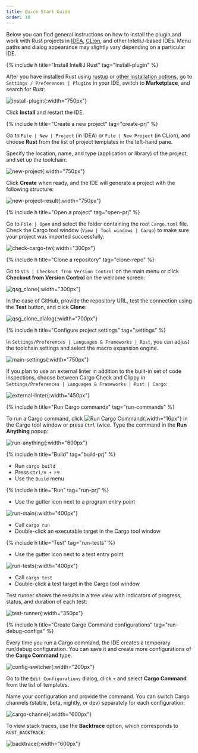 ```yaml
---
title: Quick Start Guide
order: 10
---
```


Below you can find general instructions on how to install the plugin and work with Rust projects in [IDEA](https://www.jetbrains.com/idea/), [CLion](https://www.jetbrains.com/clion/), and other IntelliJ-based IDEs. Menu paths and dialog appearance may slightly vary depending on a particular IDE.


{% include h title="Install IntelliJ Rust" tag="install-plugin" %}

After you have installed Rust using [rustup](https://rustup.rs/) 
or [other installation options](https://github.com/rust-lang/rustup.rs#other-installation-methods), 
go to `Settings / Preferences | Plugins` in your IDE, switch to **Marketplace**, and search for *Rust*:

![install-plugin](/assets/quick-start/qsg_install_plugin.png){:width="750px"}

Click **Install** and restart the IDE.


{% include h title="Create a new project" tag="create-prj" %}

Go to `File | New | Project` (in IDEA) or `File | New Project` (in CLion), and choose **Rust** from the list of project templates in the left-hand pane.

Specify the location, name, and type (application or library) of the project, and set up the toolchain:

![new-project](/assets/quick-start/qsg_new_project.png){:width="750px"}

Click **Create** when ready, and the IDE will generate a project with the following structure:

![new-project-result](/assets/quick-start/qsg_new_project_result.png){:width="750px"}


{% include h title="Open a project" tag="open-prj" %}

Go to `File | Open` and select the folder containing the root `Cargo.toml` file. Check the Cargo tool window (`View | Tool windows | Cargo`) to make sure your project was imported successfully:

![check-cargo-tw](/assets/quick-start/qsg_cargo_tw.png){:width="300px"}


{% include h title="Clone a repository" tag="clone-repo" %}

Go to `VCS | Checkout from Version Control` on the main menu or click **Checkout from Version Control** on the welcome screen:

![qsg_clone](/assets/quick-start/qsg_clone.png){:width="300px"}

In the case of GitHub, provide the repository URL, test the connection using the **Test** button, and click **Clone**:

![qsg_clone_dialog](/assets/quick-start/qsg_clone_dialog.png){:width="700px"}


{% include h title="Configure project settings" tag="settings" %}

In `Settings/Preferences | Languages & Frameworks | Rust`, you can adjust the toolchain settings and select the macro expansion engine<!-- TODO: link the description in Features -->.

![main-settings](/assets/quick-start/qsg_mainsettings.png){:width="750px"}

 If you plan to use an external linter<!-- TODO: link the description in Features --> in addition to the built-in set of code inspections, choose between Cargo Check and Clippy in `Settings/Preferences | Languages & Frameworks | Rust | Cargo`:
 
![external-linter](/assets/quick-start/qsg_linter.png){:width="450px"}


{% include h title="Run Cargo commands" tag="run-commands" %}

To run a Cargo command, click ![Run Cargo Command](/assets/quick-start/cargo@2x.svg){:width="16px"} in the Cargo tool window or press `Ctrl` twice. Type the command in the **Run Anything** popup:

![run-anything](/assets/quick-start/qsg_runanything.png){:width="600px"}


{% include h title="Build" tag="build-prj" %}

- Run `cargo build`
- Press `Ctrl/⌘ + F9`
- Use the `Build` menu


{% include h title="Run" tag="run-prj" %}

- Use the gutter icon next to a program entry point

![run-main](/assets/quick-start/qsg_gutter_main.png){:width="400px"}

- Call `cargo run`
- Double-click an executable target in the Cargo tool window


{% include h title="Test" tag="run-tests" %}

- Use the gutter icon next to a test entry point

![run-tests](/assets/quick-start/qsg_gutter_tests.png){:width="400px"}

- Call `cargo test`
- Double-click a test target in the Cargo tool window

Test runner shows the results in a tree view with indicators of progress, status, and duration of each test:

![test-runner](/assets/quick-start/qsg_testrunner.png){:width="350px"}


{% include h title="Create Cargo Command configurations" tag="run-debug-configs" %}

Every time you run a Cargo command, the IDE creates a temporary run/debug configuration. You can save it and create more configurations of the **Cargo Command** type.

![config-switcher](/assets/quick-start/qsg_configslist.png){:width="200px"}

Go to the `Edit Configurations` dialog, click `+` and select **Cargo Command** from the list of templates.

Name your configuration and provide the command. You can switch Cargo channels (stable, beta, nightly, or dev) separately for each configuration:

![cargo-channel](/assets/quick-start/qsg_cargochannel.png){:width="600px"}

To view stack traces, use the **Backtrace** option, which corresponds to `RUST_BACKTRACE`:

![backtrace](/assets/quick-start/qsg_backtrace.png){:width="600px"}
